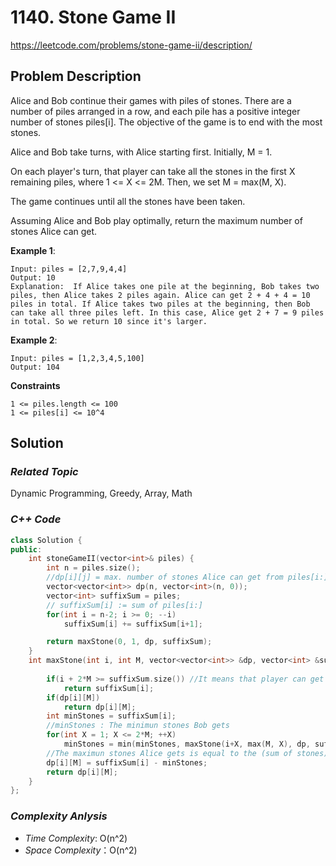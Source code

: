 # 1140. Stone Game II
https://leetcode.com/problems/stone-game-ii/description/

## Problem Description

Alice and Bob continue their games with piles of stones.  There are a number of piles arranged in a row, and each pile has a positive integer number of stones piles[i].  The objective of the game is to end with the most stones. 

Alice and Bob take turns, with Alice starting first.  Initially, M = 1.

On each player's turn, that player can take all the stones in the first X remaining piles, where 1 <= X <= 2M.  Then, we set M = max(M, X).

The game continues until all the stones have been taken.

Assuming Alice and Bob play optimally, return the maximum number of stones Alice can get.

**Example 1**:
```
Input: piles = [2,7,9,4,4]
Output: 10
Explanation:  If Alice takes one pile at the beginning, Bob takes two piles, then Alice takes 2 piles again. Alice can get 2 + 4 + 4 = 10 piles in total. If Alice takes two piles at the beginning, then Bob can take all three piles left. In this case, Alice get 2 + 7 = 9 piles in total. So we return 10 since it's larger. 
```
**Example 2**:
```
Input: piles = [1,2,3,4,5,100]
Output: 104
```

**Constraints**
```
1 <= piles.length <= 100
1 <= piles[i] <= 10^4
```

## Solution

### _Related Topic_
   Dynamic Programming, Greedy, Array, Math

### _C++ Code_
```cpp
class Solution {
public:
    int stoneGameII(vector<int>& piles) {
        int n = piles.size();
        //dp[i][j] = max. number of stones Alice can get from piles[i:] when M is equal to j
        vector<vector<int>> dp(n, vector<int>(n, 0));
        vector<int> suffixSum = piles;
        // suffixSum[i] := sum of piles[i:]
        for(int i = n-2; i >= 0; --i)
            suffixSum[i] += suffixSum[i+1];

        return maxStone(0, 1, dp, suffixSum);
    }
    int maxStone(int i, int M, vector<vector<int>> &dp, vector<int> &suffixSum){
    
        if(i + 2*M >= suffixSum.size()) //It means that player can get all of remaining stones
            return suffixSum[i];
        if(dp[i][M])
            return dp[i][M];
        int minStones = suffixSum[i];
        //minStones : The minimun stones Bob gets
        for(int X = 1; X <= 2*M; ++X)
            minStones = min(minStones, maxStone(i+X, max(M, X), dp, suffixSum));
        //The maximun stones Alice gets is equal to the (sum of stones) - (The minimun stones Bob gets) 
        dp[i][M] = suffixSum[i] - minStones;
        return dp[i][M];
    }
};

```

### _Complexity Anlysis_
- _Time Complexity_: O(n^2)
- _Space Complexity_：O(n^2)
